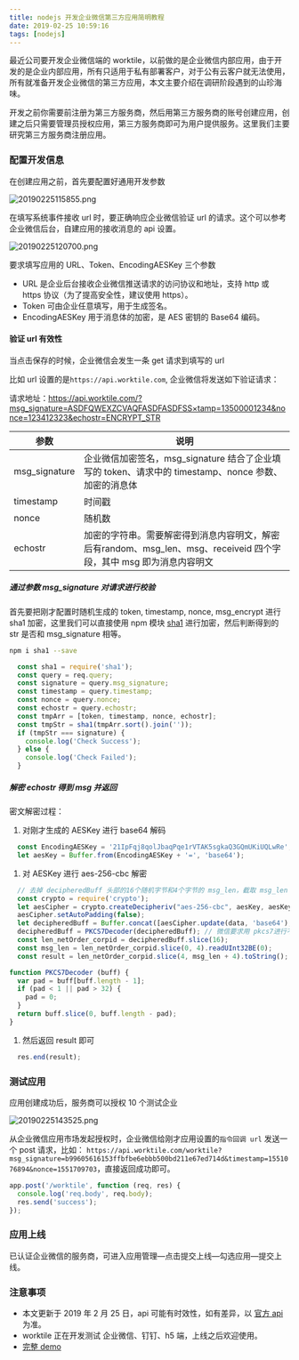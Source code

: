 ```yaml
---
title: nodejs 开发企业微信第三方应用简明教程
date: 2019-02-25 10:59:16
tags: [nodejs]
---
```


最近公司要开发企业微信端的 worktile，以前做的是企业微信内部应用，由于开发的是企业内部应用，所有只适用于私有部署客户，对于公有云客户就无法使用，所有就准备开发企业微信的第三方应用，本文主要介绍在调研阶段遇到的山珍海味。

开发之前你需要前注册为第三方服务商，然后用第三方服务商的账号创建应用，创建之后只需要管理员授权应用，第三方服务商即可为用户提供服务。这里我们主要研究第三方服务商注册应用。

### 配置开发信息

在创建应用之前，首先要配置好通用开发参数

![20190225115855.png](https://i.loli.net/2019/02/25/5c73680394fae.png)

在填写系统事件接收 url 时，要正确响应企业微信验证 url 的请求。这个可以参考企业微信后台，自建应用的接收消息的 api 设置。

![20190225120700.png](https://i.loli.net/2019/02/25/5c7369e58cffc.png)

要求填写应用的 URL、Token、EncodingAESKey 三个参数

* URL 是企业后台接收企业微信推送请求的访问协议和地址，支持 http 或 https 协议（为了提高安全性，建议使用 https）。
* Token 可由企业任意填写，用于生成签名。
* EncodingAESKey 用于消息体的加密，是 AES 密钥的 Base64 编码。

#### 验证 url 有效性

当点击保存的时候，企业微信会发生一条 get 请求到填写的 url

比如 url 设置的是`https://api.worktile.com`, 企业微信将发送如下验证请求：

请求地址：https://api.worktile.com/?msg_signature=ASDFQWEXZCVAQFASDFASDFSS×tamp=13500001234&nonce=123412323&echostr=ENCRYPT_STR

| 参数 | 说明 |
|---|---|
| msg_signature  | 企业微信加密签名，msg_signature 结合了企业填写的 token、请求中的 timestamp、nonce 参数、加密的消息体 |
| timestamp  | 时间戳 |
| nonce | 随机数 |
| echostr | 加密的字符串。需要解密得到消息内容明文，解密后有random、msg_len、msg、receiveid 四个字段，其中 msg 即为消息内容明文  |

##### 通过参数 msg_signature 对请求进行校验

首先要把刚才配置时随机生成的 token, timestamp, nonce, msg_encrypt 进行 sha1 加密，这里我们可以直接使用 npm 模块 [sha1](https://www.npmjs.com/package/sha1) 进行加密，然后判断得到的 str 是否和 msg_signature 相等。

```bash
npm i sha1 --save
```
```js
  const sha1 = require('sha1');
  const query = req.query;
  const signature = query.msg_signature;
  const timestamp = query.timestamp;
  const nonce = query.nonce;
  const echostr = query.echostr;
  const tmpArr = [token, timestamp, nonce, echostr];
  const tmpStr = sha1(tmpArr.sort().join(''));
  if (tmpStr === signature) {
    console.log('Check Success');
  } else {
    console.log('Check Failed');
  }
```

##### 解密 echostr 得到 msg 并返回

密文解密过程：

1. 对刚才生成的 AESKey 进行 base64 解码

```js
  const EncodingAESKey = '21IpFqj8qolJbaqPqe1rVTAK5sgkaQ3GQmUKiUQLwRe';
  let aesKey = Buffer.from(EncodingAESKey + '=', 'base64');
```

1. 对 AESKey 进行 aes-256-cbc 解密  

```js
  // 去掉 decipheredBuff 头部的16个随机字节和4个字节的 msg_len，截取 msg_len 长度的部分即为msg，剩下的为尾部的 receiveid
  const crypto = require('crypto');
  let aesCipher = crypto.createDecipheriv("aes-256-cbc", aesKey, aesKey.slice(0, 16));
  aesCipher.setAutoPadding(false);
  let decipheredBuff = Buffer.concat([aesCipher.update(data, 'base64'), aesCipher.final()]);
  decipheredBuff = PKCS7Decoder(decipheredBuff); // 微信要求用 pkcs7进行不全
  const len_netOrder_corpid = decipheredBuff.slice(16);
  const msg_len = len_netOrder_corpid.slice(0, 4).readUInt32BE(0);
  const result = len_netOrder_corpid.slice(4, msg_len + 4).toString();
```
```js
function PKCS7Decoder (buff) {
  var pad = buff[buff.length - 1];
  if (pad < 1 || pad > 32) {
    pad = 0;
  }
  return buff.slice(0, buff.length - pad);
}
```

1. 然后返回 result 即可

```js
  res.end(result);
```

### 测试应用

应用创建成功后，服务商可以授权 10 个测试企业

![20190225143525.png](https://i.loli.net/2019/02/25/5c738cb169625.png)

从企业微信应用市场发起授权时，企业微信给刚才应用设置的`指令回调 url` 发送一个 post 请求，比如：
`https://api.worktile.com/worktile?msg_signature=b99605616153ffbfbe6ebbb500bd211e67ed714d&timestamp=1551076894&nonce=1551709703`，直接返回成功即可。
```js
app.post('/worktile', function (req, res) {
  console.log('req.body', req.body);
  res.send('success');
});
```

### 应用上线

已认证企业微信的服务商，可进入应用管理—点击提交上线—勾选应用—提交上线。

### 注意事项

* 本文更新于 2019 年 2 月 25 日，api 可能有时效性，如有差异，以 [官方 api](https://work.weixin.qq.com/api/doc#90001/90142/90594) 为准。
* worktile 正在开发测试 企业微信、钉钉、h5 端，上线之后欢迎使用。
* [完整 demo](https://raw.githubusercontent.com/whyour/yiyanApi/master/server.js)